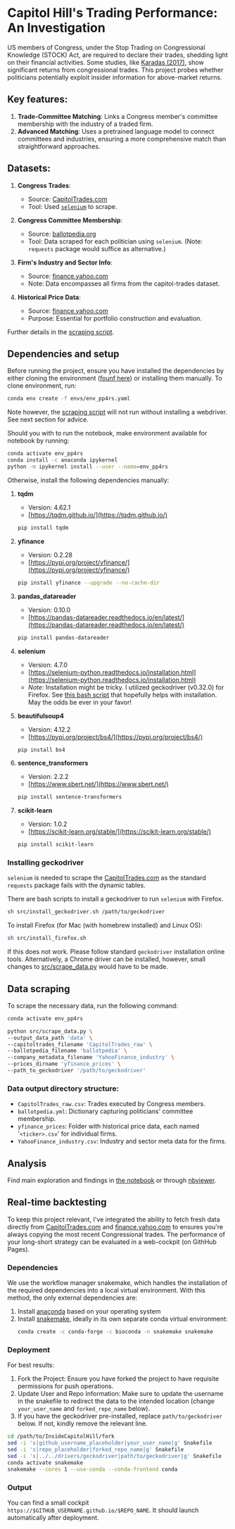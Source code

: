 # Capitol Hill's Trading Performance: An Investigation

US members of Congress, under the Stop Trading on Congressional Knowledge (STOCK) Act, are required to declare their trades, shedding light on their financial activities. Some studies, like [Karadas (2017)](https://link.springer.com/article/10.1007/s12197-017-9384-z), show significant returns from congressional trades. This project probes whether politicians potentially exploit insider information for above-market returns.

## Key features:

1. **Trade-Committee Matching**: Links a Congress member's committee membership with the industry of a traded firm.
2. **Advanced Matching**: Uses a pretrained language model to connect committees and industries, ensuring a more comprehensive match than straightforward approaches.

## Datasets:

1. **Congress Trades**: 
   - Source: [CapitolTrades.com](https://www.capitoltrades.com/trades)
   - Tool: Used [`selenium`](https://selenium-python.readthedocs.io/installation.html) to scrape.

2. **Congress Committee Membership**: 
   - Source: [ballotpedia.org](ballotpedia.org)
   - Tool: Data scraped for each politician using `selenium`. (Note: `requests` package would suffice as alternative.)

3. **Firm's Industry and Sector Info**: 
   - Source: [finance.yahoo.com](finance.yahoo.com) 
   - Note: Data encompasses all firms from the capitol-trades dataset.

4. **Historical Price Data**:
   - Source: [finance.yahoo.com](finance.yahoo.com)
   - Purpose: Essential for portfolio construction and evaluation. 

Further details in the [scraping script](src/scrape_data.py).

## Dependencies and setup

Before running the project, ensure you have installed the dependencies by either cloning the environment ([founf here](envs/env_pp4rs.yaml)) or installing them manually. To clone environment, run:
```bash
conda env create -f envs/env_pp4rs.yaml
```

Note however, the [scraping script](src/scrape_data.py) will not run without installing a webdriver. See next section for advice.

Should you with to run the notebook, make environment available for notebook by running:
```bash
conda activate env_pp4rs
conda install -c anaconda ipykernel
python -m ipykernel install --user --name=env_pp4rs
```

Otherwise, install the following dependencies manually:

1. **tqdm**
    - Version: 4.62.1
    - [https://tqdm.github.io/](https://tqdm.github.io/)
    ```bash
    pip install tqdm
    ```

2. **yfinance**
    - Version: 0.2.28
    - [https://pypi.org/project/yfinance/](https://pypi.org/project/yfinance/)
    ```bash
    pip install yfinance --upgrade --no-cache-dir
    ```

3. **pandas_datareader**
    - Version: 0.10.0
    - [https://pandas-datareader.readthedocs.io/en/latest/](https://pandas-datareader.readthedocs.io/en/latest/)
    ```bash
    pip install pandas-datareader
    ```

4. **selenium**
    - Version: 4.7.0
    - [https://selenium-python.readthedocs.io/installation.html](https://selenium-python.readthedocs.io/installation.html)
    - *Note*: Installation might be tricky. I utilized geckodriver (v0.32.0) for Firefox. See [this bash script](src/setup/install_geckodriver.sh) that hopefully helps with installation. May the odds be ever in your favor!

5. **beautifulsoup4**
    - Version: 4.12.2
    - [https://pypi.org/project/bs4/](https://pypi.org/project/bs4/)
    ```bash
    pip install bs4
    ```

6. **sentence_transformers**
    - Version: 2.2.2
    - [https://www.sbert.net/](https://www.sbert.net/)
    ```bash
    pip install sentence-transformers
    ```

7. **scikit-learn**
    - Version: 1.0.2
    - [https://scikit-learn.org/stable/](https://scikit-learn.org/stable/)
    ```bash
    pip install scikit-learn
    ```

### Installing geckodriver

`selenium` is needed to scrape the [CapitolTrades.com](https://www.capitoltrades.com/trades) as the standard `requests` package fails with the dynamic tables. 

There are bash scripts to install a geckodriver to run `selenium` with Firefox.
```bash
sh src/install_geckodriver.sh /path/to/geckodriver
```

To install Firefox (for Mac (with homebrew installed) and Linux OS):
```bash
sh src/install_firefox.sh
```

If this does not work. Please follow standard `geckodriver` installation online tools. Alternatively, a Chrome driver can be installed, however, small changes to [src/scrape_data.py](src/scrape_data.py) would have to be made.

## Data scraping

To scrape the necessary data, run the following command:

```bash
conda activate env_pp4rs

python src/scrape_data.py \
--output_data_path 'data' \
--capitoltrades_filename 'CapitolTrades_raw' \
--ballotpedia_filename 'ballotpedia' \
--company_metadata_filename 'YahooFinance_industry' \
--prices_dirname 'yfinance_prices' \
--path_to_geckodriver '/path/to/geckodriver'
```

### Data output directory structure:

- `CapitolTrades_raw.csv`: Trades executed by Congress members.
- `ballotpedia.yml`: Dictionary capturing politicians' committee membership.
- `yfinance_prices`: Folder with historical price data, each named '`<ticker>.csv`' for individual firms.
- `YahooFinance_industry.csv`: Industry and sector meta data for the firms.

## Analysis

Find main exploration and findings in [the notebook](src/analysis/capitol_hill_portfolio.ipynb) or through [nbviewer](https://nbviewer.org/github/lpupp/InsideCapitolHill/blob/main/src/analysis/capitol_hill_portfolio.ipynb).

## Real-time backtesting

To keep this project relevant, I've integrated the ability to fetch fresh data directly from [CapitolTrades.com](https://www.capitoltrades.com/trades) and [finance.yahoo.com](finance.yahoo.com) to ensures you're always copying the most recent Congressional trades. The performance of your long-short strategy can be evaluated in a web-cockpit (on GithHub Pages).

### Dependencies

We use the workflow manager snakemake, which handles the installation of the required dependencies into a local virtual environment. With this method, the only external dependencies are:

1. Install [anaconda](https://docs.conda.io/projects/conda/en/latest/user-guide/install/index.html) based on your operating system
2. Install [snakemake](https://snakemake.github.io/), ideally in its own separate conda virtual environment:
   ```bash
   conda create -c conda-forge -c bioconda -n snakemake snakemake
   ```

### Deployment

For best results:

1. Fork the Project: Ensure you have forked the project to have requisite permissions for push operations.
2. Update User and Repo Information: Make sure to update the username in the snakefile to redirect the data to the intended location (change `your_user_name` and `forked_repo_name` below). 
3. If you have the geckodriver pre-installed, replace `path/to/geckodriver` below. If not, kindly remove the relevant line.

```bash
cd /path/to/InsideCapitolHill/fork
sed -i 's|github_username_placeholder|your_user_name|g' Snakefile
sed -i 's|repo_placeholder|forked_repo_name|g' Snakefile
sed -i 's|../../drivers/geckodriver|path/to/geckodriver|g' Snakefile
conda activate snakemake
snakemake --cores 1 --use-conda --conda-frontend conda
```

### Output 

You can find a small cockpit  `https://$GITHUB_USERNAME.github.io/$REPO_NAME`. It should launch automatically after deployment.

